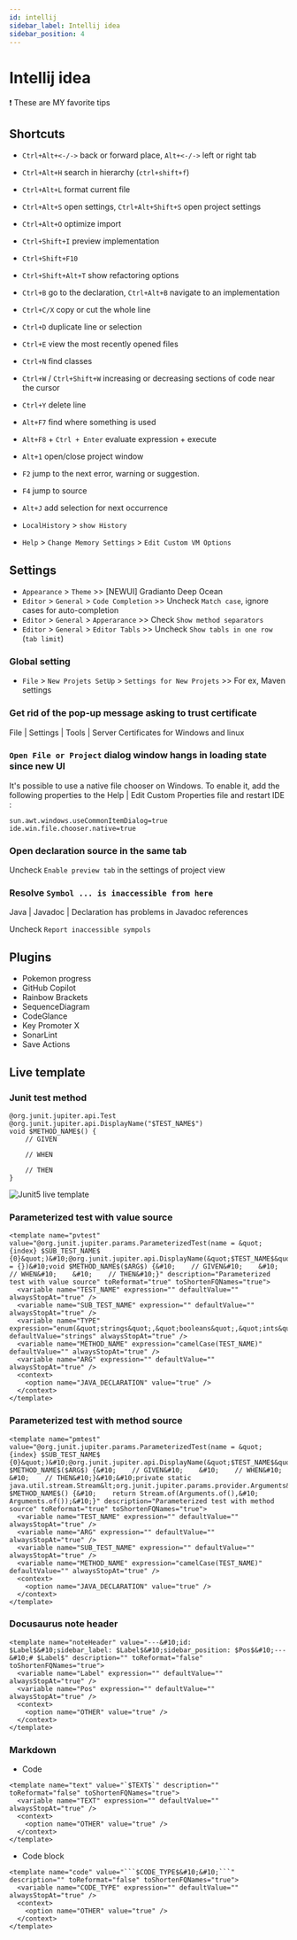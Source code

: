 ```yaml
---
id: intellij
sidebar_label: Intellij idea
sidebar_position: 4
---
```

# Intellij idea 
:exclamation: These are MY favorite tips


## Shortcuts
- `Ctrl+Alt+<-/->` back or forward place, `Alt+<-/->` left or right tab
- `Ctrl+Alt+H` search in hierarchy (`ctrl+shift+f`)
- `Ctrl+Alt+L` format current file
- `Ctrl+Alt+S` open settings, `Ctrl+Alt+Shift+S` open project settings
- `Ctrl+Alt+O` optimize import
- `Ctrl+Shift+I` preview implementation 
- `Ctrl+Shift+F10`
- `Ctrl+Shift+Alt+T` show refactoring options
- `Ctrl+B` go to the declaration, `Ctrl+Alt+B` navigate to an implementation
- `Ctrl+C/X` copy or cut the whole line
- `Ctrl+D` duplicate line or selection
- `Ctrl+E` view the most recently opened files
- `Ctrl+N` find classes
- `Ctrl+W` / `Ctrl+Shift+W` increasing or decreasing sections of code near the cursor
- `Ctrl+Y` delete line
- `Alt+F7` find where something is used
- `Alt+F8` + `Ctrl + Enter` evaluate expression + execute
- `Alt+1` open/close project window
- `F2` jump to the next error, warning or suggestion.
- `F4` jump to source
- `Alt+J` add selection for next occurrence

- `LocalHistory` > `show History`
- `Help` > `Change Memory Settings` > `Edit Custom VM Options`

## Settings
- `Appearance` > `Theme` >> [NEWUI] Gradianto Deep Ocean
- `Editor` > `General` > `Code Completion` >> Uncheck `Match case`, ignore cases for auto-completion
- `Editor` > `General` > `Apperarance` >> Check `Show method separators`
- `Editor` > `General` > `Editor Tabls` >> Uncheck `Show tabls in one row` (`tab limit`)

### Global setting
- `File` > `New Projets SetUp` > `Settings for New Projets` >> For ex, Maven settings

### Get rid of the pop-up message asking to trust certificate
File | Settings | Tools | Server Certificates for Windows and linux

### `Open File or Project` dialog window hangs in loading state since new UI
It's possible to use a native file chooser on Windows. 
To enable it, add the following properties to the Help | Edit Custom Properties file and restart IDE : 
```
sun.awt.windows.useCommonItemDialog=true
ide.win.file.chooser.native=true
```

### Open declaration source in the same tab
Uncheck `Enable preview tab` in the settings of project view

### Resolve `Symbol ... is inaccessible from here`
Java | Javadoc | Declaration has problems in Javadoc references

Uncheck `Report inaccessible sympols`
## Plugins
- Pokemon progress
- GitHub Copilot
- Rainbow Brackets
- SequenceDiagram
- CodeGlance
- Key Promoter X
- SonarLint
- Save Actions

## Live template

### Junit test method
```
@org.junit.jupiter.api.Test
@org.junit.jupiter.api.DisplayName("$TEST_NAME$")
void $METHOD_NAME$() {
    // GIVEN
    
    // WHEN
    
    // THEN
}
```
![Junit5 live template](../static/img/intellij-idea/junit5_live_template.png)

### Parameterized test with value source
```
<template name="pvtest" value="@org.junit.jupiter.params.ParameterizedTest(name = &quot;{index} $SUB_TEST_NAME$ {0}&quot;)&#10;@org.junit.jupiter.api.DisplayName(&quot;$TEST_NAME$&quot;)&#10;@org.junit.jupiter.params.provider.ValueSource($TYPE$ = {})&#10;void $METHOD_NAME$($ARG$) {&#10;    // GIVEN&#10;    &#10;    // WHEN&#10;    &#10;    // THEN&#10;}" description="Parameterized test with value source" toReformat="true" toShortenFQNames="true">
  <variable name="TEST_NAME" expression="" defaultValue="" alwaysStopAt="true" />
  <variable name="SUB_TEST_NAME" expression="" defaultValue="" alwaysStopAt="true" />
  <variable name="TYPE" expression="enum(&quot;strings&quot;,&quot;booleans&quot;,&quot;ints&quot;,&quot;longs&quot;,&quot;floats&quot;,&quot;doubles&quot;,&quot;chars&quot;,&quot;shorts&quot;,&quot;bytes&quot;,&quot;classes&quot;)" defaultValue="strings" alwaysStopAt="true" />
  <variable name="METHOD_NAME" expression="camelCase(TEST_NAME)" defaultValue="" alwaysStopAt="true" />
  <variable name="ARG" expression="" defaultValue="" alwaysStopAt="true" />
  <context>
    <option name="JAVA_DECLARATION" value="true" />
  </context>
</template>
```
### Parameterized test with method source
```
<template name="pmtest" value="@org.junit.jupiter.params.ParameterizedTest(name = &quot;{index} $SUB_TEST_NAME$ {0}&quot;)&#10;@org.junit.jupiter.api.DisplayName(&quot;$TEST_NAME$&quot;)&#10;@org.junit.jupiter.params.provider.MethodSource&#10;void $METHOD_NAME$($ARG$) {&#10;    // GIVEN&#10;    &#10;    // WHEN&#10;    &#10;    // THEN&#10;}&#10;&#10;private static java.util.stream.Stream&lt;org.junit.jupiter.params.provider.Arguments&gt; $METHOD_NAME$() {&#10;    return Stream.of(Arguments.of(),&#10;            Arguments.of());&#10;}" description="Parameterized test with method source" toReformat="true" toShortenFQNames="true">
  <variable name="TEST_NAME" expression="" defaultValue="" alwaysStopAt="true" />
  <variable name="ARG" expression="" defaultValue="" alwaysStopAt="true" />
  <variable name="SUB_TEST_NAME" expression="" defaultValue="" alwaysStopAt="true" />
  <variable name="METHOD_NAME" expression="camelCase(TEST_NAME)" defaultValue="" alwaysStopAt="true" />
  <context>
    <option name="JAVA_DECLARATION" value="true" />
  </context>
</template>
```

### Docusaurus note header
```
<template name="noteHeader" value="---&#10;id: $Label$&#10;sidebar_label: $Label$&#10;sidebar_position: $Pos$&#10;---&#10;# $Label$" description="" toReformat="false" toShortenFQNames="true">
  <variable name="Label" expression="" defaultValue="" alwaysStopAt="true" />
  <variable name="Pos" expression="" defaultValue="" alwaysStopAt="true" />
  <context>
    <option name="OTHER" value="true" />
  </context>
</template>
```
### Markdown
- Code
```
<template name="text" value="`$TEXT$`" description="" toReformat="false" toShortenFQNames="true">
  <variable name="TEXT" expression="" defaultValue="" alwaysStopAt="true" />
  <context>
    <option name="OTHER" value="true" />
  </context>
</template>
```

- Code block
```
<template name="code" value="```$CODE_TYPE$&#10;&#10;```" description="" toReformat="false" toShortenFQNames="true">
  <variable name="CODE_TYPE" expression="" defaultValue="" alwaysStopAt="true" />
  <context>
    <option name="OTHER" value="true" />
  </context>
</template>
```